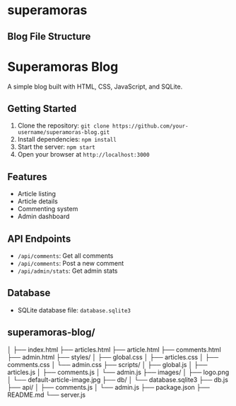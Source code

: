 # superamoras
## Blog File Structure

# Superamoras Blog

A simple blog built with HTML, CSS, JavaScript, and SQLite.


## Getting Started

1. Clone the repository: `git clone https://github.com/your-username/superamoras-blog.git`
2. Install dependencies: `npm install`
3. Start the server: `npm start`
4. Open your browser at `http://localhost:3000`


## Features

* Article listing
* Article details
* Commenting system
* Admin dashboard


## API Endpoints

* `/api/comments`: Get all comments
* `/api/comments`: Post a new comment
* `/api/admin/stats`: Get admin stats


## Database

* SQLite database file: `database.sqlite3`


## superamoras-blog/
│
├── index.html
├── articles.html
├── article.html
├── comments.html
├── admin.html
├── styles/
│   ├── global.css
│   ├── articles.css
│   ├── comments.css
│   └── admin.css
├── scripts/
│   ├── global.js
│   ├── articles.js
│   ├── comments.js
│   └── admin.js
├── images/
│   ├── logo.png
│   └── default-article-image.jpg
├── db/
│   └── database.sqlite3
├── db.js
├── api/
│   ├── comments.js
│   └── admin.js
├── package.json
├── README.md
└── server.js